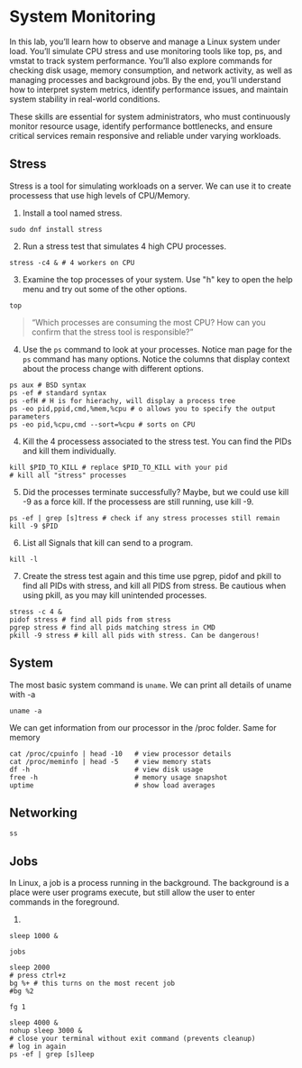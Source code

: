 # System Monitoring

In this lab, you’ll learn how to observe and manage a Linux system under load. You’ll simulate CPU stress and use monitoring tools like top, ps, and vmstat to track system performance. You’ll also explore commands for checking disk usage, memory consumption, and network activity, as well as managing processes and background jobs. By the end, you’ll understand how to interpret system metrics, identify performance issues, and maintain system stability in real-world conditions.

These skills are essential for system administrators, who must continuously monitor resource usage, identify performance bottlenecks, and ensure critical services remain responsive and reliable under varying workloads.


## Stress

Stress is a tool for simulating workloads on a server. We can use it to create processess that use high levels of CPU/Memory.

1. Install a tool named stress. 
```
sudo dnf install stress
```

2. Run a stress test that simulates 4 high CPU processes.
```
stress -c4 & # 4 workers on CPU
```

3. Examine the top processes of your system. Use "h" key to open the help menu and try out some of the other options.
```
top
```
> “Which processes are consuming the most CPU? How can you confirm that the stress tool is responsible?”

4. Use the `ps` command to look at your processes. Notice man page for the `ps` command has many options. Notice the columns that display context about the process change with different options. 
```
ps aux # BSD syntax
ps -ef # standard syntax
ps -efH # H is for hierachy, will display a process tree
ps -eo pid,ppid,cmd,%mem,%cpu # o allows you to specify the output parameters
ps -eo pid,%cpu,cmd --sort=%cpu # sorts on CPU
```

4. Kill the 4 processess associated to the stress test. You can find the PIDs and kill them individually.
```
kill $PID_TO_KILL # replace $PID_TO_KILL with your pid
# kill all "stress" processes
```

5. Did the processes terminate successfully? Maybe, but we could use kill -9 as a force kill. If the processess are still running, use kill -9.
```
ps -ef | grep [s]tress # check if any stress processes still remain
kill -9 $PID
```

6. List all Signals that kill can send to a program.
```
kill -l
```

7. Create the stress test again and this time use pgrep, pidof and pkill to find all PIDs with stress, and kill all PIDS from stress. Be cautious when using pkill, as you may kill unintended processes.
```
stress -c 4 &
pidof stress # find all pids from stress
pgrep stress # find all pids matching stress in CMD
pkill -9 stress # kill all pids with stress. Can be dangerous! 
```

## System

The most basic system command is `uname`. We can print all details of uname with -a
```
uname -a
```

We can get information from our processor in the /proc folder. Same for memory
```
cat /proc/cpuinfo | head -10   # view processor details
cat /proc/meminfo | head -5    # view memory stats
df -h                          # view disk usage
free -h                        # memory usage snapshot
uptime                         # show load averages
```

## Networking


```
ss
```

## Jobs

In Linux, a job is a process running in the background. The background is a place were user programs execute, but still allow the user to enter commands in the foreground.


1. 
```
sleep 1000 &
```

```
jobs
```


```
sleep 2000
# press ctrl+z
bg %+ # this turns on the most recent job
#bg %2
```

```
fg 1
```

```
sleep 4000 &
nohup sleep 3000 &
# close your terminal without exit command (prevents cleanup)
# log in again
ps -ef | grep [s]leep
```

